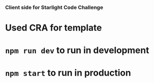 ### Client side for Starlight Code Challenge

# Used CRA for template

# ```npm run dev``` to run in development

# ```npm start``` to run in production

